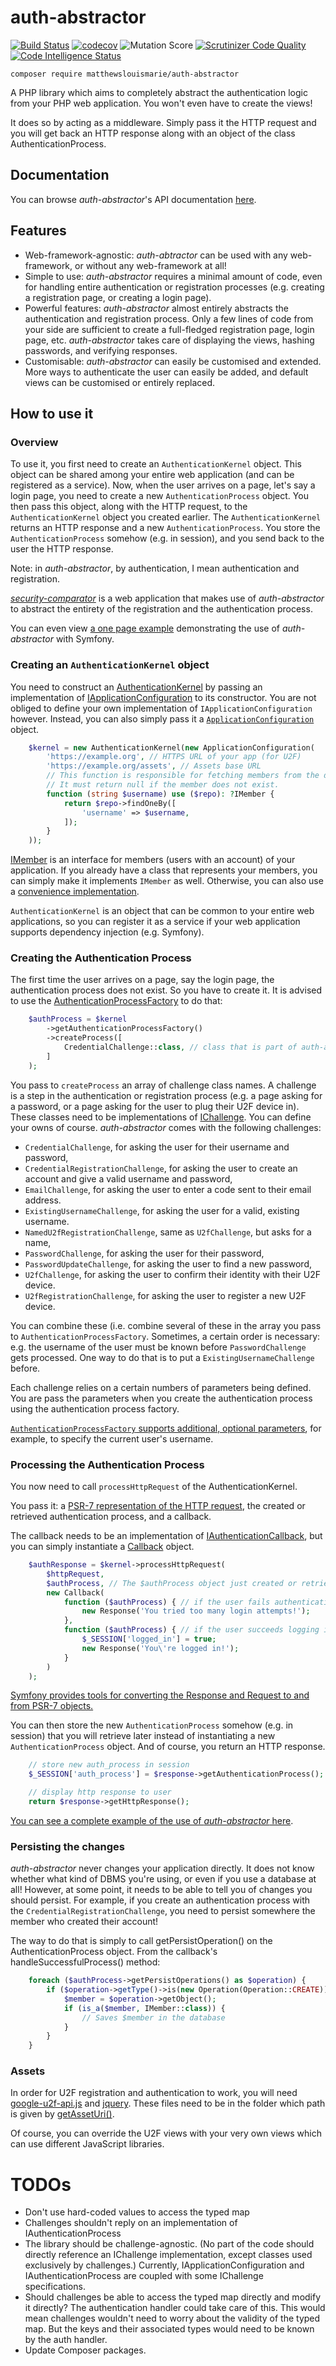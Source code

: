 # auth-abstractor

[![Build Status](https://travis-ci.org/matthewslouismarie/auth-abstractor.svg?branch=master)](https://travis-ci.org/matthewslouismarie/auth-abstractor)
[![codecov](https://codecov.io/gh/matthewslouismarie/auth-abstractor/branch/master/graph/badge.svg)](https://codecov.io/gh/matthewslouismarie/auth-abstractor)
![Mutation Score](https://img.shields.io/badge/mutation%20score->70%25-brightgreen.svg)
[![Scrutinizer Code Quality](https://scrutinizer-ci.com/g/matthewslouismarie/auth-abstractor/badges/quality-score.png?b=master)](https://scrutinizer-ci.com/g/matthewslouismarie/auth-abstractor/?branch=master)
[![Code Intelligence Status](https://scrutinizer-ci.com/g/matthewslouismarie/auth-abstractor/badges/code-intelligence.svg?b=master)](https://scrutinizer-ci.com/code-intelligence)


    composer require matthewslouismarie/auth-abstractor


A PHP library which aims to completely abstract the authentication logic
from your PHP web application. You won't even have to create the views!

It does so by acting as a middleware. Simply pass it the HTTP request and you
will get back an HTTP response along with an object of the class
AuthenticationProcess.

## Documentation

You can browse _auth-abstractor_'s API documentation [here](https://matthewslouismarie.github.io).

## Features

 - Web-framework-agnostic: _auth-abtractor_ can be used with any web-framework,
 or without any web-framework at all!
 - Simple to use: _auth-abstractor_ requires a minimal amount of code, even for
 handling entire authentication or registration processes (e.g. creating a
 registration page, or creating a login page).
 - Powerful features: _auth-abstractor_ almost entirely abstracts the
 authentication and registration process. Only a few lines of code from your
 side are sufficient to create a full-fledged registration page, login page,
 etc. _auth-abstractor_ takes care of displaying the views, hashing passwords,
 and verifying responses.
 - Customisable: _auth-abstractor_ can easily be customised and extended. More
 ways to authenticate the user can easily be added, and default views can be
 customised or entirely replaced.

## How to use it

### Overview

To use it, you first need to create an `AuthenticationKernel` object. This
object can be shared among your entire web application (and can be registered as
a service). Now, when the user arrives on a page, let's say a login page, you
need to create a new `AuthenticationProcess` object. You then pass this object,
along with the HTTP request, to the `AuthenticationKernel` object you created
earlier.
The `AuthenticationKernel` returns an HTTP response and a new 
`AuthenticationProcess`. You store the `AuthenticationProcess` somehow (e.g. in
session), and you send back to the user the HTTP response.

Note: in _auth-abstractor_, by authentication, I mean authentication and
registration.

_[security-comparator](https://github.com/matthewslouismarie/security-comparator)_ is a web application that makes use of _auth-abstractor_ to abstract the entirety of the registration and the authentication process.

You can even view [a one page example](https://github.com/matthewslouismarie/security-comparator/blob/master/symfony/src/Controller/TmpController.php) demonstrating the use of _auth-abstractor_ with
Symfony.



### Creating an `AuthenticationKernel` object

You need to construct an [AuthenticationKernel](https://matthewslouismarie.github.io/classes/LM.AuthAbstractor.Controller.AuthenticationKernel.html) by passing an implementation of [IApplicationConfiguration](https://matthewslouismarie.github.io/classes/LM.AuthAbstractor.Configuration.IApplicationConfiguration.html) to its constructor. You are not obliged to define your own
implementation of `IApplicationConfiguration` however. Instead, you can also
simply pass it a [`ApplicationConfiguration`](https://matthewslouismarie.github.io/classes/LM.AuthAbstractor.Implementation.ApplicationConfiguration.html) object.

```php
    $kernel = new AuthenticationKernel(new ApplicationConfiguration(
        'https://example.org', // HTTPS URL of your app (for U2F)
        'https://example.org/assets', // Assets base URL
        // This function is responsible for fetching members from the database.
        // It must return null if the member does not exist.
        function (string $username) use ($repo): ?IMember {
            return $repo->findOneBy([
                'username' => $username,
            ]);
        }
    ));
```

[IMember](https://matthewslouismarie.github.io/classes/LM.AuthAbstractor.Model.IMember.html)
is an interface for members (users with an account) of your application. If you
already have a class that represents your members, you can simply make it
implements `IMember` as well. Otherwise, you can also use a [convenience
implementation](https://matthewslouismarie.github.io/classes/LM.AuthAbstractor.Implementation.Member.html).

`AuthenticationKernel` is an object that can be
common to your entire web applications, so you can register it as a service if
your web application supports dependency injection (e.g. Symfony).

### Creating the Authentication Process

The first time the user arrives on a page, say the login page, the
authentication process does not exist. So you have to create it. It is advised
to use the [AuthenticationProcessFactory](https://matthewslouismarie.github.io/classes/LM.AuthAbstractor.Factory.AuthenticationProcessFactory.html) to do that:

```php
    $authProcess = $kernel
        ->getAuthenticationProcessFactory()
        ->createProcess([
            CredentialChallenge::class, // class that is part of auth-abstractor
        ]
    );
```

You pass to `createProcess` an array of challenge class names. A challenge is a
step in the authentication or registration process (e.g. a page asking for a
password, or a page asking for the user to plug their U2F device in). These
classes need to be implementations of [IChallenge](https://matthewslouismarie.github.io/classes/LM.AuthAbstractor.Challenge.IChallenge.html).
You can define your owns of course. _auth-abstractor_ comes with the following challenges:
 - `CredentialChallenge`, for asking the user for their username and password,
 - `CredentialRegistrationChallenge`, for asking the user to create an account
 and give a valid username and password,
 - `EmailChallenge`, for asking the user to enter a code sent to their email
 address.
 - `ExistingUsernameChallenge`, for asking the user for a valid, existing
 username.
 - `NamedU2fRegistrationChallenge`, same as `U2fChallenge`, but asks for a name,
 - `PasswordChallenge`, for asking the user for their password,
 - `PasswordUpdateChallenge`, for asking the user to find a new password,
 - `U2fChallenge`, for asking the user to confirm their identity with their U2F
 device.
 - `U2fRegistrationChallenge`, for asking the user to register a new U2F device.

You can combine these (i.e. combine several of these in the array you pass to
`AuthenticationProcessFactory`. Sometimes, a certain order is necessary: e.g.
the username of the user must be known before `PasswordChallenge` gets
processed. One way to do that is to put a `ExistingUsernameChallenge` before.

Each challenge relies on a certain numbers of parameters being defined. You are
pass the parameters when you create the authentication process using the
authentication process factory.

[`AuthenticationProcessFactory` supports additional, optional parameters](https://matthewslouismarie.github.io/classes/LM.AuthAbstractor.Factory.AuthenticationProcessFactory.html),
for example, to specify the current user's username.

### Processing the Authentication Process

You now need to call `processHttpRequest` of the AuthenticationKernel.

You pass it: a [PSR-7 representation of the HTTP request](https://www.php-fig.org/psr/psr-7/),
the created or retrieved authentication process, and a callback.

The callback needs to be an implementation of [IAuthenticationCallback](https://matthewslouismarie.github.io/classes/LM.AuthAbstractor.Model.IAuthenticationCallback.html),
but you can simply instantiate a [Callback](https://matthewslouismarie.github.io/classes/LM.AuthAbstractor.Implementation.Callback.html) object.

```php
    $authResponse = $kernel->processHttpRequest(
        $httpRequest,
        $authProcess, // The $authProcess object just created or retrieved from session
        new Callback(
            function ($authProcess) { // if the user fails authenticating
                new Response('You tried too many login attempts!');
            },
            function ($authProcess) { // if the user succeeds logging in
                $_SESSION['logged_in'] = true;
                new Response('You\'re logged in!');
            }
        )
    );
```

[Symfony provides tools for converting the Response and Request to and from PSR-7
objects.](https://symfony.com/doc/current/components/psr7.html)

You can then store the new `AuthenticationProcess` somehow (e.g. in session) that
you will retrieve later instead of instantiating a new `AuthenticationProcess`
object. And of course, you return an HTTP response.

```php
    // store new auth_process in session
    $_SESSION['auth_process'] = $response->getAuthenticationProcess();

    // display http response to user
    return $response->getHttpResponse();
```

[You can see a complete example of the use of _auth-abstractor_ here](https://github.com/matthewslouismarie/security-comparator/blob/41e6a420843d7aa6a00638bf98e1babde0aa2dba/symfony/src/Controller/TmpController.php#L38).

### Persisting the changes

_auth-abstractor_ never changes your application directly. It does not know
whether what kind of DBMS you're using, or even if you use a database at all!
However, at some point, it needs to be able to tell you of changes you should
persist. For example, if you create an authentication process with the
`CredentialRegistrationChallenge`, you need to persist somewhere the member who
created their account!

The way to do that is simply to call getPersistOperation() on the
AuthenticationProcess object. From the callback's handleSuccessfulProcess()
method:

```php
    foreach ($authProcess->getPersistOperations() as $operation) {
        if ($operation->getType()->is(new Operation(Operation::CREATE))) {
            $member = $operation->getObject();
            if (is_a($member, IMember::class)) {
                // Saves $member in the database
            }
        }
    }
```

### Assets

In order for U2F registration and authentication to work, you will need
[google-u2f-api.js](https://www.npmjs.com/package/google-u2f-api.js) and
[jquery](https://www.npmjs.com/package/jquery). These files need to be in the
folder which path is given by [getAssetUri()](https://github.com/matthewslouismarie/auth-abstractor/blob/a97f0a64d5f0f8760d133f34afcf2a44ab1aa082/src/LM/Authentifier/Configuration/IApplicationConfiguration.php#L11).

Of course, you can override the U2F views with your very own views which can
use different JavaScript libraries.

# TODOs
 - Don't use hard-coded values to access the typed map
 - Challenges shouldn't reply on an implementation of IAuthenticationProcess
 - The library should be challenge-agnostic. (No part of the code should directly
 reference an IChallenge implementation, except classes used exclusively by
 challenges.) Currently, IApplicationConfiguration and IAuthenticationProcess
 are coupled with some IChallenge specifications.
 - Should challenges be able to access the typed map directly and modify it
 directly? The authentication handler could take care of this. This would
 mean challenges wouldn't need to worry about the validity of the typed map.
 But the keys and their associated types would need to be known by the auth
 handler.
 - Update Composer packages.